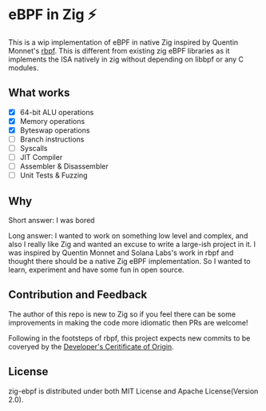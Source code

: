 # eBPF in Zig ⚡️

This is a wip implementation of eBPF in native Zig inspired by Quentin Monnet's [rbpf](https://github.com/qmonnet/rbpf/). This is different from existing zig eBPF libraries as it implements the ISA natively in zig without depending on libbpf or any C modules.

## What works
- [x] 64-bit ALU operations
- [x] Memory operations
- [x] Byteswap operations
- [ ] Branch instructions
- [ ] Syscalls
- [ ] JIT Compiler
- [ ] Assembler & Disassembler
- [ ] Unit Tests & Fuzzing

## Why
Short answer: I was bored

Long answer: I wanted to work on something low level and complex, and also I really like Zig and wanted an excuse to write a large-ish project in it. I was inspired by Quentin Monnet and Solana Labs's work in rbpf and thought there should be a native Zig eBPF implementation. So I wanted to learn, experiment and have some fun in open source.

## Contribution and Feedback
The author of this repo is new to Zig so if you feel there can be some improvements in making the code more idiomatic then PRs are welcome!

Following in the footsteps of rbpf, this project expects new commits to be coveryed by the [Developer's Ceritificate of Origin](https://wiki.linuxfoundation.org/dco).

## License
zig-ebpf is distributed under both MIT License and Apache License(Version 2.0).
 
